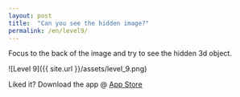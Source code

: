 ```yaml
---
layout: post
title:  "Can you see the hidden image?"
permalink: /en/level9/
---
```

Focus to the back of the image and try to see the hidden 3d object.

![Level 9]({{ site.url }}/assets/level_9.png)

Liked it? Download the app @ [App Store][app_store] 

[app_store]: http://appstore.com